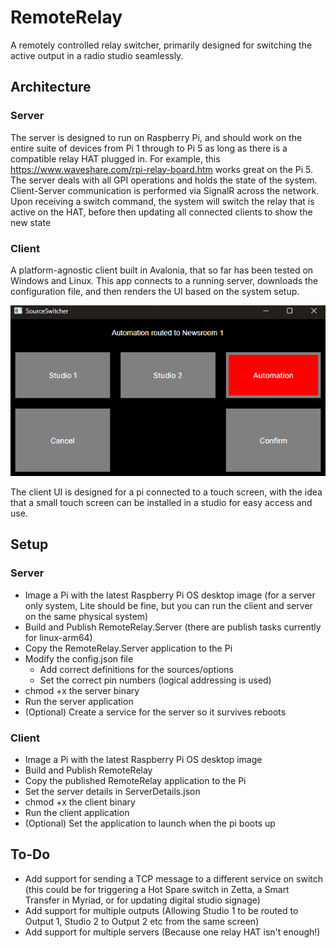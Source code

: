 # RemoteRelay
A remotely controlled relay switcher, primarily designed for switching the active output in a radio studio seamlessly. 

## Architecture
### Server
The server is designed to run on Raspberry Pi, and should work on the entire suite of devices from Pi 1 through to Pi 5 as long as there is a compatible relay HAT plugged in. For example, this https://www.waveshare.com/rpi-relay-board.htm works great on the Pi 5.
The server deals with all GPI operations and holds the state of the system. Client-Server communication is performed via SignalR across the network. Upon receiving a switch command, the system will switch the relay that is active on the HAT, before then updating all connected clients to show the new state
### Client
A platform-agnostic client built in Avalonia, that so far has been tested on Windows and Linux. This app connects to a running server, downloads the configuration file, and then renders the UI based on the system setup. 

![image](img/ui.png)

The client UI is designed for a pi connected to a touch screen, with the idea that a small touch screen can be installed in a studio for easy access and use. 

## Setup
### Server
- Image a Pi with the latest Raspberry Pi OS desktop image (for a server only system, Lite should be fine, but you can run the client and server on the same physical system)
- Build and Publish RemoteRelay.Server (there are publish tasks currently for linux-arm64)
- Copy the RemoteRelay.Server application to the Pi
- Modify the config.json file
	- Add correct definitions for the sources/options
	- Set the correct pin numbers (logical addressing is used)
- chmod +x the server binary
- Run the server application
- (Optional) Create a service for the server so it survives reboots

### Client 
- Image a Pi with the latest Raspberry Pi OS desktop image 
- Build and Publish RemoteRelay
- Copy the published RemoteRelay application to the Pi
- Set the server details in ServerDetails.json
- chmod +x the client binary
- Run the client application
- (Optional) Set the application to launch when the pi boots up

## To-Do
- Add support for sending a TCP message to a different service on switch (this could be for triggering a Hot Spare switch in Zetta, a Smart Transfer in Myriad, or for updating digital studio signage)
- Add support for multiple outputs (Allowing Studio 1 to be routed to Output 1, Studio 2 to Output 2 etc from the same screen)
- Add support for multiple servers (Because one relay HAT isn't enough!)